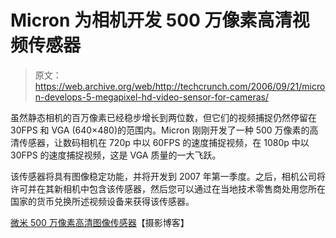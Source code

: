 # Micron 为相机开发 500 万像素高清视频传感器

> 原文：<https://web.archive.org/web/http://techcrunch.com/2006/09/21/micron-develops-5-megapixel-hd-video-sensor-for-cameras/>

虽然静态相机的百万像素已经稳步增长到两位数，但它们的视频捕捉仍然停留在 30FPS 和 VGA (640×480)的范围内。Micron 刚刚开发了一种 500 万像素的高清传感器，让数码相机在 720p 中以 60FPS 的速度捕捉视频，在 1080p 中以 30FPS 的速度捕捉视频，这是 VGA 质量的一大飞跃。

该传感器将具有图像稳定功能，并将开发到 2007 年第一季度。之后，相机公司将许可并在其新相机中包含该传感器，然后您可以通过在当地技术零售商处用您所在国家的货币兑换所述视频设备来获得该传感器。

[微米 500 万像素高清图像传感器](https://web.archive.org/web/20140827040315/http://www.photographyblog.com/index.php/weblog/comments/micron_5_megapixel_hd_image_sensor/)【摄影博客】